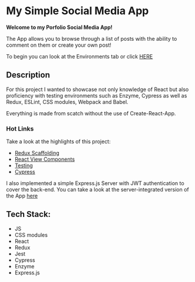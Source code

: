 # My Simple Social Media App
**Welcome to my Porfolio Social Media App!**

The App allows you to browse through a list of posts with the ability to comment on them or create your own post!

To begin you can look at the Environments tab or click [HERE](https://genericdude1998.github.io/Social-Media-App-Portfolio/#/)

## Description

For this project I wanted to showcase not only knowledge of React but also proficiency with testing environments such as Enzyme, Cypress as well as Redux, ESLint, CSS modules, Webpack and Babel.

Everything is made from scatch without the use of Create-React-App.

### Hot Links
Take a look at the highlights of this project:
- [Redux Scaffolding](https://github.com/genericdude1998/Social-Media-App-Portfolio/tree/develop/src/model)
- [React View Components](https://github.com/genericdude1998/Social-Media-App-Portfolio/tree/develop/src/view)
- [Testing](https://github.com/genericdude1998/Social-Media-App-Portfolio/tree/develop/tests)
- [Cypress](https://github.com/genericdude1998/Social-Media-App-Portfolio/tree/develop/cypress/integration)


I also implemented a simple Express.js Server with JWT authentication to cover the back-end. You can take a look at the server-integrated version of the App [here](https://github.com/genericdude1998/Social-Media-App-Portfolio/tree/develop/server) 

## Tech Stack:
- JS
- CSS modules
- React
- Redux
- Jest
- Cypress
- Enzyme
- Express.js
